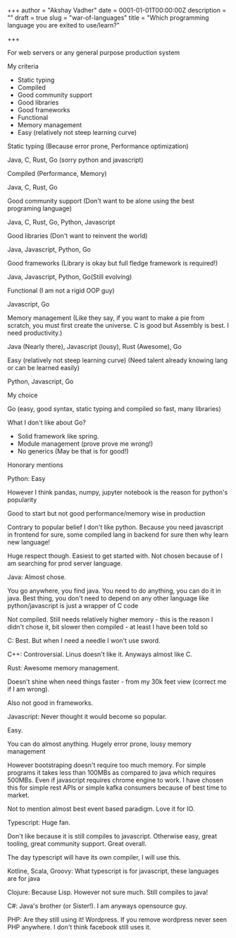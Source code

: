 +++
author = "Akshay Vadher"
date = 0001-01-01T00:00:00Z
description = ""
draft = true
slug = "war-of-languages"
title = "Which programming language you are exited to use/learn?"

+++


For web servers or any general purpose production system

My criteria

* Static typing
* Compiled
* Good community support
* Good libraries
* Good frameworks
* Functional
* Memory management
* Easy (relatively not steep learning curve)

Static typing (Because error prone, Performance optimization)

Java, C, Rust, Go (sorry python and javascript)



Compiled (Performance, Memory)

Java, C, Rust, Go



Good community support (Don't want to be alone using the best programing language)

Java, C, Rust, Go, Python, Javascript



Good libraries (Don't want to reinvent the world)

Java, Javascript, Python, Go



Good frameworks (Library is okay but full fledge framework is required!)

Java, Javascript, Python, Go(Still evolving)



Functional (I am not a rigid OOP guy)

Javascript, Go



Memory management (Like they say, if you want to make a pie from scratch, you must first create the universe. C is good but Assembly is best. I need productivity.)

Java (Nearly there), Javascript (lousy), Rust (Awesome), Go



Easy (relatively not steep learning curve) (Need talent already knowing lang or can be learned easily)

Python, Javascript, Go



My choice

Go (easy, good syntax, static typing and compiled so fast, many libraries)

What I don't like about Go?

* Solid framework like spring.
* Module management (prove prove me wrong!)
* No generics (May be that is for good!)



Honorary mentions

Python: Easy

However I think pandas, numpy, jupyter notebook is the reason for python's popularity

Good to start but not good performance/memory wise in production

Contrary to popular belief I don't like python. Because you need javascript in frontend for sure, some compiled lang in backend for sure then why learn new language!

Huge respect though. Easiest to get started with. Not chosen because of I am searching for prod server language.

Java: Almost chose.

You go anywhere, you find java. You need to do anything, you can do it in java. Best thing, you don't need to depend on any other language like python/javascript is just a wrapper of C code

Not compiled. Still needs relatively higher memory - this is the reason I didn't chose it, bit slower then compiled - at least I have been told so

C: Best. But when I need a needle I won't use sword.

C++: Controversial. Linus doesn't like it. Anyways almost like C.

Rust: Awesome memory management.

Doesn't shine when need things faster - from my 30k feet view (correct me if I am wrong).

Also not good in frameworks.

Javascript: Never thought it would become so popular.

Easy.

You can do almost anything. Hugely error prone, lousy memory management

However bootstraping doesn't require too much memory. For simple programs it takes less than 100MBs as compared to java which requires 500MBs. Even if javascript requires chrome engine to work. I have chosen this for simple rest APIs or simple kafka consumers because of best time to market.

Not to mention almost best event based paradigm. Love it for IO.

Typescript: Huge fan.

Don't like because it is still compiles to javascript. Otherwise easy, great tooling, great community support. Great overall.

The day typescript will have its own compiler, I will use this.

Kotline, Scala, Groovy: What typescript is for javascript, these languages are for java

Clojure: Because Lisp. However not sure much. Still compiles to java!

C#: Java's brother (or Sister!). I am anyways opensource guy.

PHP: Are they still using it! Wordpress. If you remove wordpress never seen PHP anywhere. I don't think facebook still uses it.



